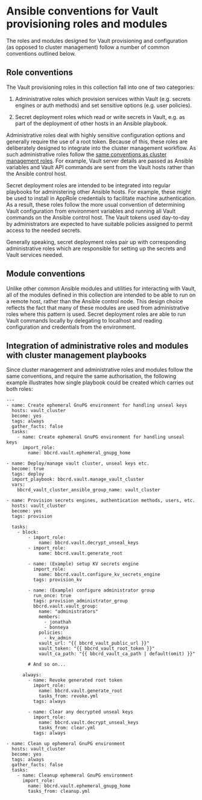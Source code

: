 Ansible conventions for Vault provisioning roles and modules
============================================================

The roles and modules designed for Vault provisioning and configuration (as
opposed to cluster management) follow a number of common conventions outlined
below.


Role conventions
----------------

The Vault provisioning roles in this collection fall into one of two
categories:

1. Administrative roles which provision services within Vault (e.g. secrets
   engines or auth methods) and set sensitive options (e.g. user policies).

2. Secret deployment roles which read or write secrets in Vault, e.g. as part
   of the deployment of other hosts in an Ansible playbook.

Administrative roles deal with highly sensitive configuration options and
generally require the use of a root token. Because of this, these roles are
deliberately designed to integrate into the cluster management workflow. As
such administrative roles follow the [same conventions as cluster management
roles](./ansible_cluster_management_conventions.md). For example, Vault server
details are passed as Ansible variables and Vault API commands are sent from
the Vault hosts rather than the Ansible control host.

Secret deployment roles are intended to be integrated into regular playbooks
for administering other Ansible hosts. For example, these might be used to
install in AppRole credentials to facilitate machine authentication. As a
result, these roles follow the more usual convention of determining Vault
configuration from environment variables and running all Vault commands on the
Ansible control host. The Vault tokens used day-to-day by administrators are
expected to have suitable policies assigned to permit access to the needed
secrets.

Generally speaking, secret deployment roles pair up with corresponding
administrative roles which are responsible for setting up the secrets and Vault
services needed.


Module conventions
------------------

Unlike other common Ansible modules and utilities for interacting with Vault,
all of the modules defined in this collection are intended to be able to run on
a remote host, rather than the Ansible control node. This design choice
reflects the fact that many of these modules are used from administrative roles
where this pattern is used. Secret deployment roles are able to run Vault
commands locally by delegating to localhost and reading configuration and
credentials from the environment.


Integration of administrative roles and modules with cluster management playbooks
---------------------------------------------------------------------------------

Since cluster management and administrative roles and modules follow the same
conventions, and require the same authorisation, the following example
illustrates how single playbook could be created which carries out both roles:

    ---
    - name: Create ephemeral GnuPG environment for handling unseal keys
      hosts: vault_cluster
      become: yes
      tags: always
      gather_facts: false
      tasks:
        - name: Create ephemeral GnuPG environment for handling unseal keys
          import_role:
            name: bbcrd.vault.ephemeral_gnupg_home
    
    - name: Deploy/manage vault cluster, unseal keys etc.
      become: true
      tags: deploy
      import_playbook: bbcrd.vault.manage_vault_cluster
      vars:
        bbcrd_vault_cluster_ansible_group_name: vault_cluster
    
    - name: Provision secrets engines, authentication methods, users, etc.
      hosts: vault_cluster
      become: yes
      tags: provision
      
      tasks:
        - block:
            - import_role:
                name: bbcrd.vault.decrypt_unseal_keys
            - import_role:
                name: bbcrd.vault.generate_root
    
            - name: (Example) setup KV secrets engine
              import_role:
                name: bbcrd.vault.configure_kv_secrets_engine
              tags: provision_kv
            
            - name: (Example) configure administrator group
              run_once: true
              tags: provision_administrator_group
              bbcrd.vault.vault_group:
                name: "administrators"
                members:
                  - jonathah
                  - bonneya
                policies:
                  - kv_admin
                vault_url: "{{ bbcrd_vault_public_url }}"
                vault_token: "{{ bbcrd_vault_root_token }}"
                vault_ca_path: "{{ bbcrd_vault_ca_path | default(omit) }}"
            
            # And so on...
            
          always:
            - name: Revoke generated root token
              import_role:
                name: bbcrd.vault.generate_root
                tasks_from: revoke.yml
              tags: always
              
            - name: Clear any decrypted unseal keys
              import_role:
                name: bbcrd.vault.decrypt_unseal_keys
                tasks_from: clear.yml
              tags: always
    
    - name: Clean up ephemeral GnuPG environment
      hosts: vault_cluster
      become: yes
      tags: always
      gather_facts: false
      tasks:
        - name: Cleanup ephemeral GnuPG environment
          import_role:
            name: bbcrd.vault.ephemeral_gnupg_home
            tasks_from: cleanup.yml
